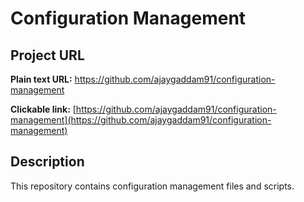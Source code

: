 # Configuration Management

## Project URL

**Plain text URL:** https://github.com/ajaygaddam91/configuration-management

**Clickable link:** [https://github.com/ajaygaddam91/configuration-management](https://github.com/ajaygaddam91/configuration-management)

## Description

This repository contains configuration management files and scripts.
